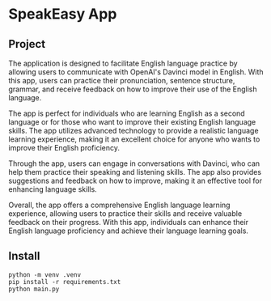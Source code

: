 # SpeakEasy App

## Project
The application is designed to facilitate English language practice by allowing users to communicate with OpenAI's Davinci model in English. With this app, users can practice their pronunciation, sentence structure, grammar, and receive feedback on how to improve their use of the English language.

The app is perfect for individuals who are learning English as a second language or for those who want to improve their existing English language skills. The app utilizes advanced technology to provide a realistic language learning experience, making it an excellent choice for anyone who wants to improve their English proficiency.

Through the app, users can engage in conversations with Davinci, who can help them practice their speaking and listening skills. The app also provides suggestions and feedback on how to improve, making it an effective tool for enhancing language skills.

Overall, the app offers a comprehensive English language learning experience, allowing users to practice their skills and receive valuable feedback on their progress. With this app, individuals can enhance their English language proficiency and achieve their language learning goals.

## Install
```
python -m venv .venv
pip install -r requirements.txt
python main.py
```
